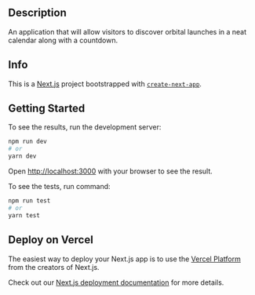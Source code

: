 ## Description

An application that will allow visitors to discover orbital launches in a neat calendar along with a countdown.

## Info

This is a [Next.js](https://nextjs.org/) project bootstrapped with [`create-next-app`](https://github.com/vercel/next.js/tree/canary/packages/create-next-app).

## Getting Started

To see the results, run the development server:

```bash
npm run dev
# or
yarn dev
```

Open [http://localhost:3000](http://localhost:3000) with your browser to see the result.

To see the tests, run command:

```bash
npm run test
# or
yarn test
```

## Deploy on Vercel

The easiest way to deploy your Next.js app is to use the [Vercel Platform](https://vercel.com/new?utm_medium=default-template&filter=next.js&utm_source=create-next-app&utm_campaign=create-next-app-readme) from the creators of Next.js.

Check out our [Next.js deployment documentation](https://nextjs.org/docs/deployment) for more details.
